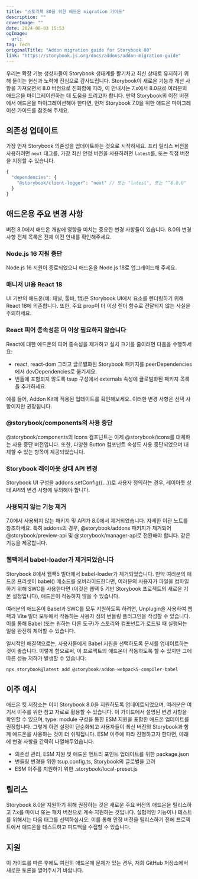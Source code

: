 ```yaml
---
title: "스토리북 80을 위한 애드온 migration 가이드"
description: ""
coverImage: ""
date: 2024-08-03 15:53
ogImage: 
  url: 
tag: Tech
originalTitle: "Addon migration guide for Storybook 80"
link: "https://storybook.js.org/docs/addons/addon-migration-guide"
---
```





우리는 확장 기능 생성자들이 Storybook 생태계를 활기차고 최신 상태로 유지하기 위해 들이는 헌신과 노력에 진심으로 감사드립니다. Storybook이 새로운 기능과 개선 사항을 가져오면서 8.0 버전으로 진화함에 따라, 이 안내서는 7.x에서 8.0으로 여러분의 애드온을 마이그레이션하는 데 도움을 드리고자 합니다. 만약 Storybook의 이전 버전에서 애드온을 마이그레이션해야 한다면, 먼저 Storybook 7.0을 위한 애드온 마이그레이션 가이드를 참조해 주세요.

## 의존성 업데이트

가장 먼저 Storybook 의존성을 업데이트하는 것으로 시작하세요. 프리 릴리스 버전을 사용하려면 `next` 태그를, 가장 최신 안정 버전을 사용하려면 `latest`를, 또는 직접 버전을 지정할 수 있습니다.

```js
{
  "dependencies": {
    "@storybook/client-logger": "next" // 또는 "latest", 또는 "^8.0.0"
  }
}
```



## 애드온용 주요 변경 사항

버전 8.0에서 애드온 개발에 영향을 미치는 중요한 변경 사항들이 있습니다. 8.0의 변경 사항 전체 목록은 전체 이전 안내를 확인해주세요.

### Node.js 16 지원 중단

Node.js 16 지원이 종료되었으니 애드온을 Node.js 18로 업그레이드해 주세요.



### 매니저 UI용 React 18

UI 기반의 애드온(예: 패널, 툴바, 탭)은 Storybook UI에서 요소를 렌더링하기 위해 React 18에 의존합니다. 또한, 주요 prop이 더 이상 렌더 함수로 전달되지 않는 사실을 주의하세요.

### React 피어 종속성은 더 이상 필요하지 않습니다

React에 대한 애드온의 피어 종속성을 제거하고 설치 크기를 줄이려면 다음을 수행하세요:



- react, react-dom 그리고 글로벌화된 Storybook 패키지를 peerDependencies에서 devDependencies로 옮기세요.
- 번들에 포함되지 않도록 tsup 구성에서 externals 속성에 글로벌화된 패키지 목록을 추가하세요.

예를 들어, Addon Kit에 적용된 업데이트를 확인해보세요. 이러한 변경 사항은 선택 사항이지만 권장됩니다.

### @storybook/components의 사용 중단

@storybook/components의 Icons 컴포넌트는 이제 @storybook/icons를 대체하는 사용 중단 버전입니다. 또한, 다양한 Button 컴포넌트 속성도 사용 중단되었으며 대체할 수 있는 항목이 제공되었습니다.



### Storybook 레이아웃 상태 API 변경

Storybook UI 구성을 addons.setConfig({...})로 사용자 정의하는 경우, 레이아웃 상태 API의 변경 사항에 유의해야 합니다.

### 사용되지 않는 기능 제거

7.0에서 사용되지 않는 패키지 및 API가 8.0에서 제거되었습니다. 자세한 이관 노트를 참조하세요. 특히 addons의 경우, @storybook/addons 패키지가 제거되어 @storybook/preview-api 및 @storybook/manager-api로 전환해야 합니다. 같은 기능을 제공합니다.



### 웹팩에서 babel-loader가 제거되었습니다

Storybook 8에서 웹팩5 빌더에서 babel-loader가 제거되었습니다. 만약 여러분의 애드온 프리셋이 babel() 메소드를 오버라이드한다면, 여러분의 사용자가 파일을 컴파일하기 위해 SWC를 사용한다면 (이것은 웹팩 5 기반 Storybook 프로젝트의 새로운 기본 설정입니다), 애드온이 작동하지 않을 수 있습니다.

여러분의 애드온이 Babel과 SWC를 모두 지원하도록 하려면, Unplugin을 사용하여 웹팩과 Vite 빌더 모두에서 작동하는 사용자 정의 번들링 플러그인을 작성할 수 있습니다. 이를 통해 Babel (또는 원하는 다른 도구)가 스토리와 컴포넌트가 로드될 때 실행되는 일을 완전히 제어할 수 있습니다.

일시적인 해결책으로는, 사용자들에게 Babel 지원을 선택하도록 문서를 업데이트하는 것이 좋습니다. 이렇게 함으로써, 이 프로젝트의 애드온이 작동하도록 할 수 있지만 그에 따른 성능 저하가 발생할 수 있습니다:



```js
npx storybook@latest add @storybook/addon-webpack5-compiler-babel
```

## 이주 예시

애드온 킷 저장소는 이미 Storybook 8.0을 지원하도록 업데이트되었으며, 여러분은 여기서 이주를 위한 참고 자료로 활용할 수 있습니다. 이 가이드에서 설명된 변경 사항을 확인할 수 있으며, type: module 구성을 통한 ESM 지원을 포함한 애드온 업데이트를 권장합니다. 그렇게 하면 설정이 단순화되고 사용자들이 최신 버전의 Storybook과 함께 애드온을 사용하는 것이 더 쉬워집니다. ESM 이주에 따라 진행하고자 한다면, 아래에 변경 사항을 간략히 나열해두었습니다.

- 의존성 관리, ESM 지원 및 애드온 엔트리 포인트 업데이트를 위한 package.json
- 번들링 변경을 위한 tsup.config.ts, Storybook의 글로벌을 고려
- ESM 이주를 지원하기 위한 .storybook/local-preset.js



## 릴리스

Storybook 8.0을 지원하기 위해 권장하는 것은 새로운 주요 버전의 애드온을 릴리스하고 7.x를 마이너 또는 패치 버전으로 계속 지원하는 것입니다. 실험적인 기능이나 테스트를 위해서는 다음 태그를 선택하십시오. 이를 통해 안정 버전을 릴리스하기 전에 프로젝트에서 애드온을 테스트하고 피드백을 수집할 수 있습니다.

## 지원

이 가이드를 따른 후에도 여전히 애드온에 문제가 있는 경우, 저희 GitHub 저장소에서 새로운 토론을 열어주시기 바랍니다.